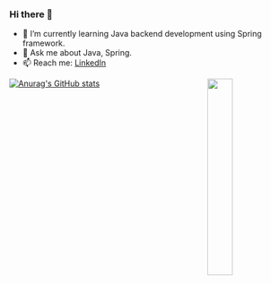 ### Hi there 👋

- 🌱 I’m currently learning Java backend development using Spring framework.
- 💬 Ask me about Java, Spring.
- 📫 Reach me: [LinkedIn](https://www.linkedin.com/in/ahmed-galal10/)

<a target="_blank" rel="noopener noreferrer" href="https://github.com/galal/galal/blob/master/coder.png"><img src="https://github.com/galal/galal/raw/master/coder.png" align="right" width="30%" style="max-width:100%;"></a>




[![Anurag's GitHub stats](https://github-readme-stats.vercel.app/api?username=Ahmed-Galal10&count_private=true&show_icons=true&theme=cobalt&hide=issues,prs)](https://github.com/anuraghazra/github-readme-stats)


<!--
**Ahmed-Galal10/Ahmed-Galal10** is a ✨ _special_ ✨ repository because its `README.md` (this file) appears on your GitHub profile.

Here are some ideas to get you started:

- 🔭 I’m currently working on ...
- 🌱 I’m currently learning ...
- 👯 I’m looking to collaborate on ...
- 🤔 I’m looking for help with ...
- 💬 Ask me about ...
- 📫 How to reach me: ...
- 😄 Pronouns: ...
- ⚡ Fun fact: ...
-->


